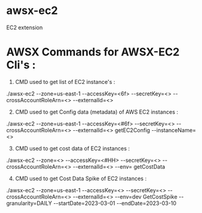 # awsx-ec2
EC2 extension

# AWSX Commands for AWSX-EC2 Cli's :

1. CMD used to get list of EC2 instance's :

./awsx-ec2 --zone=us-east-1 --accessKey=<6f> --secretKey=<> --crossAccountRoleArn=<>  --externalId=<>

2. CMD used to get Config data (metadata) of AWS EC2 instances :

./awsx-ec2 --zone=us-east-1 --accessKey=<#6f> --secretKey=<> --crossAccountRoleArn=<>  --externalId=<> getEC2Config --instanceName=<>

3. CMD used to get cost data of EC2 instances : 

 ./awsx-ec2 --zone=<> --accessKey=<#HH> --secretKey=<> --crossAccountRoleArn=<>  --externalId=<>  --env=<dev>  getCostData

4. CMD used to get Cost Data Spike of EC2 instances :

 ./awsx-ec2 --zone=us-east-1 --accessKey=<> --secretKey=<> --crossAccountRoleArn=<>  --externalId=<>  --env=dev GetCostSpike --granularity=DAILY --startDate=2023-03-01 --endDate=2023-03-10

